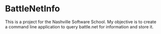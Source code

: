 BattleNetInfo
=============

This is a project for the Nashville Software School. My objective is to create a command line application to query battle.net for information and store it.
